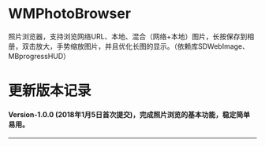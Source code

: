# WMPhotoBrowser
照片浏览器，支持浏览网络URL、本地、混合（网络+本地）图片，长按保存到相册，双击放大，手势缩放图片，并且优化长图的显示。（依赖库SDWebImage、MBprogressHUD）



# 更新版本记录

#### Version-1.0.0 (2018年1月5日首次提交)，完成照片浏览的基本功能，稳定简单易用。
---


